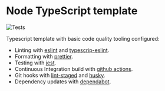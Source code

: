 # Node TypeScript template

![Tests](https://github.com/mkrtchian/humble-object-pattern/workflows/Tests/badge.svg?branch=main)

Typescript template with basic code quality tooling configured:
- Linting with [eslint](https://github.com/eslint/eslint) and [typescrip-eslint](https://github.com/typescript-eslint/typescript-eslint).
- Formatting with [prettier](https://github.com/prettier/prettier).
- Testing with [jest](https://github.com/facebook/jest).
- Continuous Integration build with [github actions](https://github.com/features/actions).
- Git hooks with [lint-staged](https://github.com/okonet/lint-staged) and [husky](https://github.com/typicode/husky).
- Dependency updates with [dependabot](https://github.com/dependabot).
